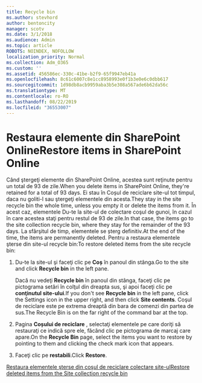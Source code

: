```yaml
---
title: Recycle bin
ms.author: stevhord
author: bentoncity
manager: scotv
ms.date: 3/1/2018
ms.audience: Admin
ms.topic: article
ROBOTS: NOINDEX, NOFOLLOW
localization_priority: Normal
ms.collection: Adm_O365
ms.custom: ''
ms.assetid: 456586ec-330c-41be-b2f9-65f9947eb41a
ms.openlocfilehash: 8c61c6007c8e1cc8958993e0f1b3e0e6c0dbb617
ms.sourcegitcommit: 1d98db8acb9959aba3b5e308a567ade6b62da56c
ms.translationtype: MT
ms.contentlocale: ro-RO
ms.lasthandoff: 08/22/2019
ms.locfileid: "36553007"
---
```

# <a name="restore-items-in-sharepoint-online"></a><span data-ttu-id="949f3-102">Restaura elemente din SharePoint Online</span><span class="sxs-lookup"><span data-stu-id="949f3-102">Restore items in SharePoint Online</span></span>

<span data-ttu-id="949f3-103">Când ştergeţi elemente din SharePoint Online, acestea sunt reţinute pentru un total de 93 de zile.</span><span class="sxs-lookup"><span data-stu-id="949f3-103">When you delete items in SharePoint Online, they're retained for a total of 93 days.</span></span> <span data-ttu-id="949f3-104">Ei stau în Coșul de reciclare site-ul tot timpul, daca nu goliti-l sau ştergeţi elementele din acesta.</span><span class="sxs-lookup"><span data-stu-id="949f3-104">They stay in the site recycle bin the whole time, unless you empty it or delete the items from it.</span></span> <span data-ttu-id="949f3-105">În acest caz, elementele Du-te la site-ul de colectare coşul de gunoi, în cazul în care acestea staţi pentru restul de 93 de zile.</span><span class="sxs-lookup"><span data-stu-id="949f3-105">In that case, the items go to the site collection recycle bin, where they stay for the remainder of the 93 days.</span></span> <span data-ttu-id="949f3-106">La sfârşitul de timp, elementele se șterg definitiv.</span><span class="sxs-lookup"><span data-stu-id="949f3-106">At the end of the time, the items are permanently deleted.</span></span> <span data-ttu-id="949f3-107">Pentru a restaura elementele şterse din site-ul recycle bin:</span><span class="sxs-lookup"><span data-stu-id="949f3-107">To restore deleted items from the site recycle bin:</span></span>
  
1. <span data-ttu-id="949f3-108">Du-te la site-ul şi faceţi clic pe **Coș** în panoul din stânga.</span><span class="sxs-lookup"><span data-stu-id="949f3-108">Go to the site and click **Recycle bin** in the left pane.</span></span> 
    
    <span data-ttu-id="949f3-109">Dacă nu vedeţi **Recycle bin** în panoul din stânga, faceţi clic pe pictograma setări în colţul din dreapta sus, şi apoi faceţi clic pe **conţinutul site-ului**.</span><span class="sxs-lookup"><span data-stu-id="949f3-109">If you don't see **Recycle bin** in the left pane, click the Settings icon in the upper right, and then click **Site contents**.</span></span> <span data-ttu-id="949f3-110">Coşul de reciclare este pe extrema dreaptă din bara de comenzi din partea de sus.</span><span class="sxs-lookup"><span data-stu-id="949f3-110">The Recycle Bin is on the far right of the command bar at the top.</span></span>
    
2. <span data-ttu-id="949f3-111">Pagina **Coșului de reciclare** , selectaţi elementele pe care doriţi să restauraţi ce indică spre ele, făcând clic pe pictograma de marcaj care apare.</span><span class="sxs-lookup"><span data-stu-id="949f3-111">On the **Recycle Bin** page, select the items you want to restore by pointing to them and clicking the check mark icon that appears.</span></span> 
    
3. <span data-ttu-id="949f3-112">Faceţi clic pe **restabili**.</span><span class="sxs-lookup"><span data-stu-id="949f3-112">Click **Restore**.</span></span>
    
[<span data-ttu-id="949f3-113">Restaura elementele şterse din coşul de reciclare colectare site-ul</span><span class="sxs-lookup"><span data-stu-id="949f3-113">Restore deleted items from the Site collection recycle bin</span></span>](https://go.microsoft.com/fwlink/?linkid=866439)
  

